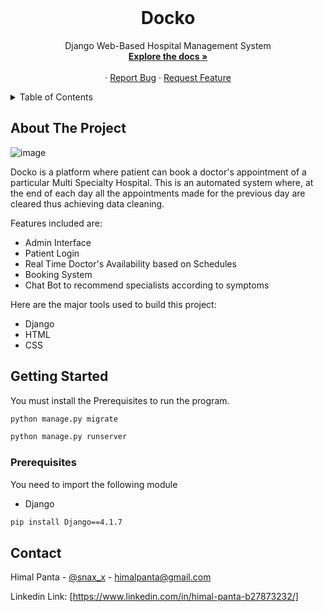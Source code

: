 <br />
<div align="center">
 
  <h1 align="center">Docko</h1>

  <p align="center">
    Django Web-Based Hospital Management System
    <br />
    <a href="https://github.com/5nax/Docko"><strong>Explore the docs »</strong></a>
    <br />
    <br />
    ·
    <a href="https://github.com/5nax/Envision-AI/issues">Report Bug</a>
    ·
    <a href="https://github.com/5nax/Envision-AI/issues">Request Feature</a>
  </p>
</div>

<details>
  <summary>Table of Contents</summary>
  <ol>
    <li>
      <a href="#about-the-project">About The Project</a>
      <ul>
        <li><a href="#built-with">Built With</a></li>
      </ul>
    </li>
    <li>
      <a href="#getting-started">Getting Started</a>
      <ul>
        <li><a href="#prerequisites">Prerequisites</a></li>
      </ul>
    </li>
    <li><a href="#contact">Contact</a></li>
  </ol>
</details>

## About The Project

![image](https://user-images.githubusercontent.com/97379931/230150901-e4702313-2e5e-41eb-a5c2-8420c8a28b73.png)

Docko is a platform where patient can book a doctor's appointment of a particular Multi Specialty Hospital. This is an automated system where, at the end of each day all the appointments made for the previous day are cleared thus achieving data cleaning.


Features included are:
* Admin Interface
* Patient Login
* Real Time Doctor's Availability based on Schedules
* Booking System
* Chat Bot to recommend specialists according to symptoms


Here are the major tools used to build this project:

* Django
* HTML
* CSS



## Getting Started

You must install the Prerequisites to run the program.
```sh
python manage.py migrate
```
```sh
python manage.py runserver
```

### Prerequisites

You need to import the following module

* Django
```sh
pip install Django==4.1.7
```

<!-- CONTACT -->
## Contact

Himal Panta - [@snax_x](https://www.instagram.com/snax_smh/) - himalpanta@gmail.com

Linkedin Link: [https://www.linkedin.com/in/himal-panta-b27873232/]


<!-- MARKDOWN LINKS & IMAGES -->
<!-- https://www.markdownguide.org/basic-syntax/#reference-style-links -->
[contributors-shield]: https://img.shields.io/github/contributors/othneildrew/Best-README-Template.svg?style=for-the-badge

[forks-shield]: https://img.shields.io/github/forks/othneildrew/Best-README-Template.svg?style=for-the-badge

[stars-shield]: https://img.shields.io/github/stars/othneildrew/Best-README-Template.svg?style=for-the-badge

[issues-shield]: https://img.shields.io/github/issues/othneildrew/Best-README-Template.svg?style=for-the-badge

[linkedin-shield]: https://img.shields.io/badge/-LinkedIn-black.svg?style=for-the-badge&logo=linkedin&colorB=555
